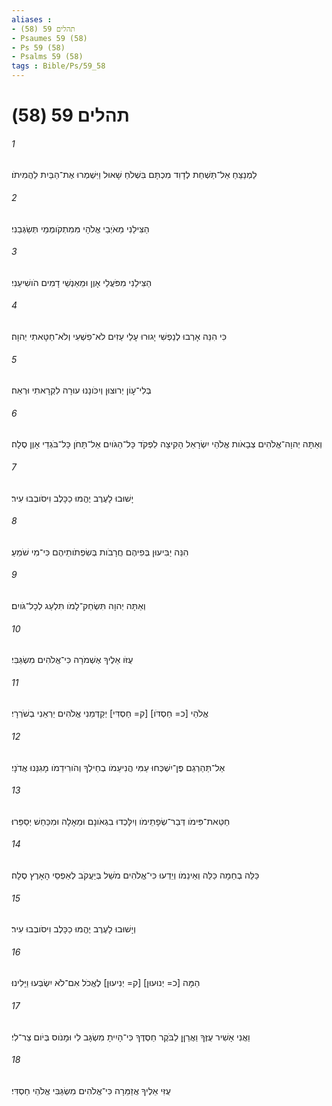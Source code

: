 ```yaml
---
aliases : 
- תהלים 59 (58)
- Psaumes 59 (58)
- Ps 59 (58)
- Psalms 59 (58)
tags : Bible/Ps/59_58
---
```


# תהלים 59 (58)

###### 1
לַמְנַצֵּחַ אַל־תַּשְׁחֵת לְדָוִד מִכְתָּם בִּשְׁלֹחַ שָׁאוּל וַיִּשְׁמְרוּ אֶת־הַבַּיִת לַהֲמִיתֹו׃
###### 2
הַצִּילֵנִי מֵאֹיְבַי אֱלֹהָי מִּמִתְקֹומְמַי תְּשַׂגְּבֵנִי׃
###### 3
הַצִּילֵנִי מִפֹּעֲלֵי אָוֶן וּמֵאַנְשֵׁי דָמִים הֹושִׁיעֵנִי׃
###### 4
כִּי הִנֵּה אָרְבוּ לְנַפְשִׁי יָגוּרוּ עָלַי עַזִים לֹא־פִשְׁעִי וְלֹא־חַטָּאתִי יְהוָה׃
###### 5
בְּלִי־עָוֹן יְרוּצוּן וְיִכֹּונָנוּ עוּרָה לִקְרָאתִי וּרְאֵה׃
###### 6
וְאַתָּה יְהוָה־אֱלֹהִים צְבָאֹות אֱלֹהֵי יִשְׂרָאֵל הָקִיצָה לִפְקֹד כָּל־הַגֹּויִם אַל־תָּחֹן כָּל־בֹּגְדֵי אָוֶן סֶלָה׃
###### 7
יָשׁוּבוּ לָעֶרֶב יֶהֱמוּ כַכָּלֶב וִיסֹובְבוּ עִיר׃
###### 8
הִנֵּה יַבִּיעוּן בְּפִיהֶם חֲרָבֹות בְּשִׂפְתֹותֵיהֶם כִּי־מִי שֹׁמֵעַ׃
###### 9
וְאַתָּה יְהוָה תִּשְׂחַק־לָמֹו תִּלְעַג לְכָל־גֹּויִם׃
###### 10
עֻזֹּו אֵלֶיךָ אֶשְׁמֹרָה כִּי־אֱלֹהִים מִשְׂגַּבִּי׃
###### 11
אֱלֹהֵי [כ= חַסְדֹּו] [ק= חַסְדִּי] יְקַדְּמֵנִי אֱלֹהִים יַרְאֵנִי בְשֹׁרְרָי׃
###### 12
אַל־תַּהַרְגֵם פֶּן־יִשְׁכְּחוּ עַמִּי הֲנִיעֵמֹו בְחֵילְךָ וְהֹורִידֵמֹו מָגִנֵּנוּ אֲדֹנָי׃
###### 13
חַטַּאת־פִּימֹו דְּבַר־שְׂפָתֵימֹו וְיִלָּכְדוּ בִגְאֹונָם וּמֵאָלָה וּמִכַּחַשׁ יְסַפֵּרוּ׃
###### 14
כַּלֵּה בְחֵמָה כַּלֵּה וְאֵינֵמֹו וְיֵדְעוּ כִּי־אֱלֹהִים מֹשֵׁל בְּיַעֲקֹב לְאַפְסֵי הָאָרֶץ סֶלָה׃
###### 15
וְיָשׁוּבוּ לָעֶרֶב יֶהֱמוּ כַכָּלֶב וִיסֹובְבוּ עִיר׃
###### 16
הֵמָּה [כ= יְנוּעוּן] [ק= יְנִיעוּן] לֶאֱכֹל אִם־לֹא יִשְׂבְּעוּ וַיָּלִינוּ׃
###### 17
וַאֲנִי אָשִׁיר עֻזֶּךָ וַאֲרַןֵּן לַבֹּקֶר חַסְדֶּךָ כִּי־הָיִיתָ מִשְׂגָּב לִי וּמָנֹוס בְּיֹום צַר־לִי׃
###### 18
עֻזִּי אֵלֶיךָ אֲזַמֵּרָה כִּי־אֱלֹהִים מִשְׂגַּבִּי אֱלֹהֵי חַסְדִּי׃

